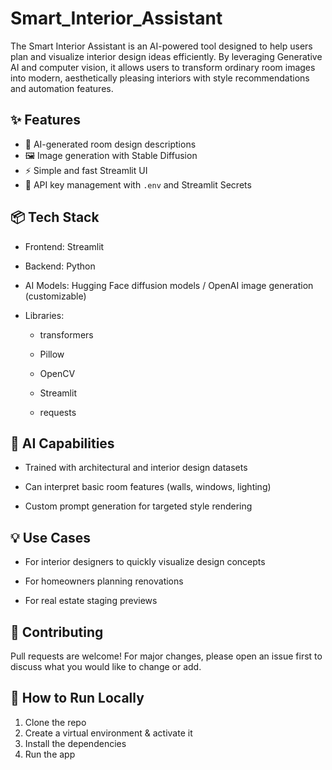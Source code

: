 # Smart_Interior_Assistant
The Smart Interior Assistant is an AI-powered tool designed to help users plan and visualize interior design ideas efficiently. By leveraging Generative AI and computer vision, it allows users to transform ordinary room images into modern, aesthetically pleasing interiors with style recommendations and automation features.

## ✨ Features

- 📝 AI-generated room design descriptions  
- 🖼️ Image generation with Stable Diffusion  
- ⚡ Simple and fast Streamlit UI  
- 🔐 API key management with `.env` and Streamlit Secrets

## 📦 Tech Stack

- Frontend: Streamlit

- Backend: Python

- AI Models: Hugging Face diffusion models / OpenAI image generation (customizable)

- Libraries:

   - transformers

   - Pillow

   - OpenCV

   - Streamlit

   - requests
 
## 🧠 AI Capabilities
- Trained with architectural and interior design datasets

- Can interpret basic room features (walls, windows, lighting)

- Custom prompt generation for targeted style rendering

## 💡 Use Cases
- For interior designers to quickly visualize design concepts

- For homeowners planning renovations

- For real estate staging previews

## 🤝 Contributing
Pull requests are welcome! For major changes, please open an issue first to discuss what you would like to change or add.

## 🚀 How to Run Locally
1. Clone the repo
2. Create a virtual environment & activate it
3. Install the dependencies
4. Run the app
